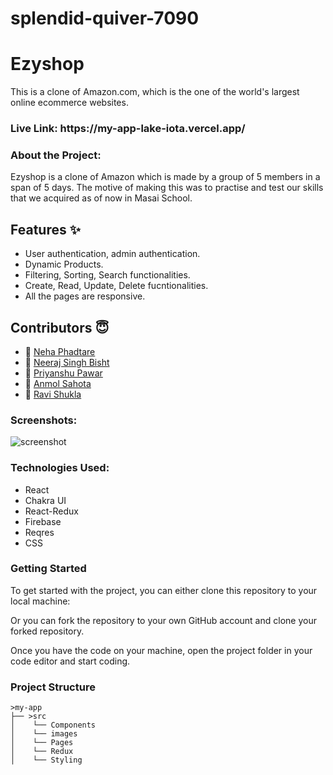 # splendid-quiver-7090

<h1>Ezyshop</h1>

This is a clone of Amazon.com, which is the one of the world's largest online ecommerce websites.

<h3>Live Link: https://my-app-lake-iota.vercel.app/</h3> 


<h3>About the Project:</h3>
Ezyshop is a clone of Amazon which is made by a group of 5 members in a span of 5 days. The motive of making this was to practise and test our skills that we acquired as of now in Masai School. 


## Features ✨

- User authentication, admin authentication.
- Dynamic Products.
- Filtering, Sorting, Search functionalities.
- Create, Read, Update, Delete fucntionalities.
- All the pages are responsive.

## Contributors  😇


- 👤 [Neha Phadtare](https://github.com/NehaP0)
- 👤 [Neeraj Singh Bisht](https://github.com/bisht1418)
- 👤 [Priyanshu Pawar](https://github.com/priyanshupawar)
- 👤 [Anmol Sahota](https://github.com/AnmolSahota)
- 👤 [Ravi Shukla](https://github.com/ravishukla21)


           
<h3>Screenshots:</h3>
<img src="my-app/src/images/ScreenShot.PNG" alt="screenshot" /> 

<h3>Technologies Used:</h3>
<ul>
        <li>React</li>
        <li>Chakra UI</li>
        <li>React-Redux</li>
        <li>Firebase</li>
        <li>Reqres</li>
        <li>CSS</li>
</ul>


<h3>Getting Started</h3>
To get started with the project, you can either clone this repository to your local machine:

Or you can fork the repository to your own GitHub account and clone your forked repository.

Once you have the code on your machine, open the project folder in your code editor and start coding.

<h3>Project Structure</h3>

    >my-app
    ├── >src
    │    └── Components
    │    └── images
    │    └── Pages
    │    └── Redux
    │    └── Styling  
